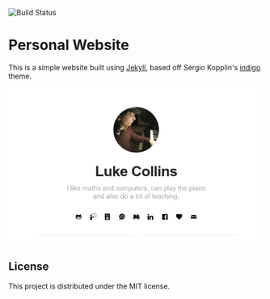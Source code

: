 ![Build Status](https://travis-ci.org/drmenguin/drmenguin.github.io.svg?branch=master)
# Personal Website
This is a simple website built using [Jekyll](https://jekyllrb.com/), based off Sérgio Kopplin's [indigo](https://github.com/sergiokopplin/indigo) theme.

<p align="center"> <img src="assets/screenshot.png"> </p>

## License
This project is distributed under the MIT license.
